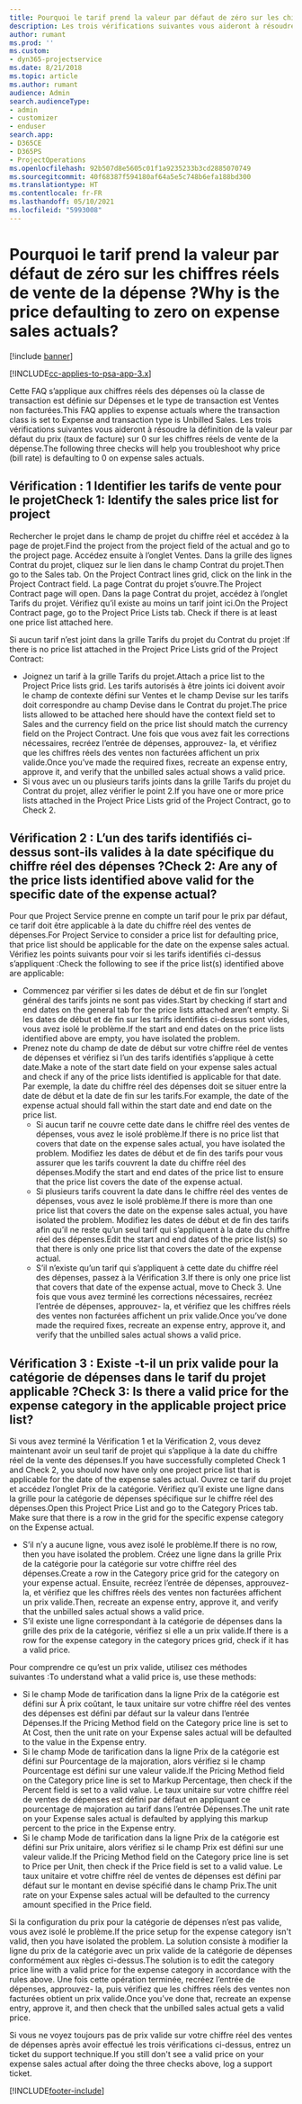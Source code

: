 ```yaml
---
title: Pourquoi le tarif prend la valeur par défaut de zéro sur les chiffres réels de vente de la dépense ?
description: Les trois vérifications suivantes vous aideront à résoudre la définition de la valeur par défaut du prix sur 0 sur les chiffres réels de vente de la dépense.
author: rumant
ms.prod: ''
ms.custom:
- dyn365-projectservice
ms.date: 8/21/2018
ms.topic: article
ms.author: rumant
audience: Admin
search.audienceType:
- admin
- customizer
- enduser
search.app:
- D365CE
- D365PS
- ProjectOperations
ms.openlocfilehash: 92b507d8e5605c01f1a9235233b3cd2885070749
ms.sourcegitcommit: 40f68387f594180af64a5e5c748b6efa188bd300
ms.translationtype: HT
ms.contentlocale: fr-FR
ms.lasthandoff: 05/10/2021
ms.locfileid: "5993008"
---
```

# <a name="why-is-the-price-defaulting-to-zero-on-expense-sales-actuals"></a><span data-ttu-id="29b22-103">Pourquoi le tarif prend la valeur par défaut de zéro sur les chiffres réels de vente de la dépense ?</span><span class="sxs-lookup"><span data-stu-id="29b22-103">Why is the price defaulting to zero on expense sales actuals?</span></span>

[!include [banner](../includes/psa-now-project-operations.md)]

[!INCLUDE[cc-applies-to-psa-app-3.x](../includes/cc-applies-to-psa-app-3x.md)]

<span data-ttu-id="29b22-104">Cette FAQ s’applique aux chiffres réels des dépenses où la classe de transaction est définie sur Dépenses et le type de transaction est Ventes non facturées.</span><span class="sxs-lookup"><span data-stu-id="29b22-104">This FAQ applies to expense actuals where the transaction class is set to Expense and transaction type is Unbilled Sales.</span></span> <span data-ttu-id="29b22-105">Les trois vérifications suivantes vous aideront à résoudre la définition de la valeur par défaut du prix (taux de facture) sur 0 sur les chiffres réels de vente de la dépense.</span><span class="sxs-lookup"><span data-stu-id="29b22-105">The following three checks will help you troubleshoot why price (bill rate) is defaulting to 0 on expense sales actuals.</span></span>

## <a name="check-1-identify-the-sales-price-list-for-project"></a><span data-ttu-id="29b22-106">Vérification : 1 Identifier les tarifs de vente pour le projet</span><span class="sxs-lookup"><span data-stu-id="29b22-106">Check 1: Identify the sales price list for project</span></span>

<span data-ttu-id="29b22-107">Rechercher le projet dans le champ de projet du chiffre réel et accédez à la page de projet.</span><span class="sxs-lookup"><span data-stu-id="29b22-107">Find the project from the project field of the actual and go to the project page.</span></span> <span data-ttu-id="29b22-108">Accédez ensuite à l’onglet Ventes. Dans la grille des lignes Contrat du projet, cliquez sur le lien dans le champ Contrat du projet.</span><span class="sxs-lookup"><span data-stu-id="29b22-108">Then go to the Sales tab. On the Project Contract lines grid, click on the link in the Project Contract field.</span></span> <span data-ttu-id="29b22-109">La page Contrat du projet s’ouvre.</span><span class="sxs-lookup"><span data-stu-id="29b22-109">The Project Contract page will open.</span></span> <span data-ttu-id="29b22-110">Dans la page Contrat du projet, accédez à l’onglet Tarifs du projet. Vérifiez qu’il existe au moins un tarif joint ici.</span><span class="sxs-lookup"><span data-stu-id="29b22-110">On the Project Contract page, go to the Project Price Lists tab. Check if there is at least one price list attached here.</span></span>

<span data-ttu-id="29b22-111">Si aucun tarif n’est joint dans la grille Tarifs du projet du Contrat du projet :</span><span class="sxs-lookup"><span data-stu-id="29b22-111">If there is no price list attached in the Project Price Lists grid of the Project Contract:</span></span>

- <span data-ttu-id="29b22-112">Joignez un tarif à la grille Tarifs du projet.</span><span class="sxs-lookup"><span data-stu-id="29b22-112">Attach a price list to the Project Price lists grid.</span></span> <span data-ttu-id="29b22-113">Les tarifs autorisés à être joints ici doivent avoir le champ de contexte défini sur Ventes et le champ Devise sur les tarifs doit correspondre au champ Devise dans le Contrat du projet.</span><span class="sxs-lookup"><span data-stu-id="29b22-113">The price lists allowed to be attached here should have the context field set to Sales and the currency field on the price list should match the currency field on the Project Contract.</span></span> <span data-ttu-id="29b22-114">Une fois que vous avez fait les corrections nécessaires, recréez l’entrée de dépenses, approuvez- la, et vérifiez que les chiffres réels des ventes non facturées affichent un prix valide.</span><span class="sxs-lookup"><span data-stu-id="29b22-114">Once you’ve made the required fixes, recreate an expense entry, approve it, and verify that the unbilled sales actual shows a valid price.</span></span>
- <span data-ttu-id="29b22-115">Si vous avec un ou plusieurs tarifs joints dans la grille Tarifs du projet du Contrat du projet, allez vérifier le point 2.</span><span class="sxs-lookup"><span data-stu-id="29b22-115">If you have one or more price lists attached in the Project Price Lists grid of the Project Contract, go to Check 2.</span></span>

## <a name="check-2-are-any-of-the-price-lists-identified-above-valid-for-the-specific-date-of-the-expense-actual"></a><span data-ttu-id="29b22-116">Vérification 2 : L’un des tarifs identifiés ci-dessus sont-ils valides à la date spécifique du chiffre réel des dépenses ?</span><span class="sxs-lookup"><span data-stu-id="29b22-116">Check 2: Are any of the price lists identified above valid for the specific date of the expense actual?</span></span>

<span data-ttu-id="29b22-117">Pour que Project Service prenne en compte un tarif pour le prix par défaut, ce tarif doit être applicable à la date du chiffre réel des ventes de dépenses.</span><span class="sxs-lookup"><span data-stu-id="29b22-117">For Project Service to consider a price list for defaulting price, that price list should be applicable for the date on the expense sales actual.</span></span> <span data-ttu-id="29b22-118">Vérifiez les points suivants pour voir si les tarifs identifiés ci-dessus s’appliquent :</span><span class="sxs-lookup"><span data-stu-id="29b22-118">Check the following to see if the price list(s) identified above are applicable:</span></span>

- <span data-ttu-id="29b22-119">Commencez par vérifier si les dates de début et de fin sur l’onglet général des tarifs joints ne sont pas vides.</span><span class="sxs-lookup"><span data-stu-id="29b22-119">Start by checking if start and end dates on the general tab for the price lists attached aren’t empty.</span></span> <span data-ttu-id="29b22-120">Si les dates de début et de fin sur les tarifs identifiés ci-dessus sont vides, vous avez isolé le problème.</span><span class="sxs-lookup"><span data-stu-id="29b22-120">If the start and end dates on the price lists identified above are empty, you have isolated the problem.</span></span> 
- <span data-ttu-id="29b22-121">Prenez note du champ de date de début sur votre chiffre réel de ventes de dépenses et vérifiez si l’un des tarifs identifiés s’applique à cette date.</span><span class="sxs-lookup"><span data-stu-id="29b22-121">Make a note of the start date field on your expense sales actual and check if any of the price lists identified is applicable for that date.</span></span> <span data-ttu-id="29b22-122">Par exemple, la date du chiffre réel des dépenses doit se situer entre la date de début et la date de fin sur les tarifs.</span><span class="sxs-lookup"><span data-stu-id="29b22-122">For example, the date of the expense actual should fall within the start date and end date on the price list.</span></span> 
    - <span data-ttu-id="29b22-123">Si aucun tarif ne couvre cette date dans le chiffre réel des ventes de dépenses, vous avez le isolé problème.</span><span class="sxs-lookup"><span data-stu-id="29b22-123">If there is no price list that covers that date on the expense sales actual, you have isolated the problem.</span></span> <span data-ttu-id="29b22-124">Modifiez les dates de début et de fin des tarifs pour vous assurer que les tarifs couvrent la date du chiffre réel des dépenses.</span><span class="sxs-lookup"><span data-stu-id="29b22-124">Modify the start and end dates of the price list to ensure that the price list covers the date of the expense actual.</span></span> 
    - <span data-ttu-id="29b22-125">Si plusieurs tarifs couvrent la date dans le chiffre réel des ventes de dépenses, vous avez le isolé problème.</span><span class="sxs-lookup"><span data-stu-id="29b22-125">If there is more than one price list that covers the date on the expense sales actual, you have isolated the problem.</span></span> <span data-ttu-id="29b22-126">Modifiez les dates de début et de fin des tarifs afin qu’il ne reste qu’un seul tarif qui s’appliquent à la date du chiffre réel des dépenses.</span><span class="sxs-lookup"><span data-stu-id="29b22-126">Edit the start and end dates of the price list(s) so that there is only one price list that covers the date of the expense actual.</span></span> 
    - <span data-ttu-id="29b22-127">S’il n’existe qu’un tarif qui s’appliquent à cette date du chiffre réel des dépenses, passez à la Vérification 3.</span><span class="sxs-lookup"><span data-stu-id="29b22-127">If there is only one price list that covers that date of the expense actual, move to Check 3.</span></span>
<span data-ttu-id="29b22-128">Une fois que vous avez terminé les corrections nécessaires, recréez l’entrée de dépenses, approuvez- la, et vérifiez que les chiffres réels des ventes non facturées affichent un prix valide.</span><span class="sxs-lookup"><span data-stu-id="29b22-128">Once you’ve done made the required fixes, recreate an expense entry, approve it, and verify that the unbilled sales actual shows a valid price.</span></span>

## <a name="check-3-is-there-a-valid-price-for-the-expense-category-in-the-applicable-project-price-list"></a><span data-ttu-id="29b22-129">Vérification 3 : Existe -t-il un prix valide pour la catégorie de dépenses dans le tarif du projet applicable ?</span><span class="sxs-lookup"><span data-stu-id="29b22-129">Check 3: Is there a valid price for the expense category in the applicable project price list?</span></span> 

<span data-ttu-id="29b22-130">Si vous avez terminé la Vérification 1 et la Vérification 2, vous devez maintenant avoir un seul tarif de projet qui s’applique à la date du chiffre réel de la vente des dépenses.</span><span class="sxs-lookup"><span data-stu-id="29b22-130">If you have successfully completed Check 1 and Check 2, you should now have only one project price list that is applicable for the date of the expense sales actual.</span></span> <span data-ttu-id="29b22-131">Ouvrez ce tarif du projet et accédez l’onglet Prix de la catégorie. Vérifiez qu’il existe une ligne dans la grille pour la catégorie de dépenses spécifique sur le chiffre réel des dépenses.</span><span class="sxs-lookup"><span data-stu-id="29b22-131">Open this Project Price List and go to the Category Prices tab. Make sure that there is a row in the grid for the specific expense category on the Expense actual.</span></span>
 
- <span data-ttu-id="29b22-132">S’il n’y a aucune ligne, vous avez isolé le problème.</span><span class="sxs-lookup"><span data-stu-id="29b22-132">If there is no row, then you have isolated the problem.</span></span> <span data-ttu-id="29b22-133">Créez une ligne dans la grille Prix de la catégorie pour la catégorie sur votre chiffre réel des dépenses.</span><span class="sxs-lookup"><span data-stu-id="29b22-133">Create a row in the Category price grid for the category on your expense actual.</span></span> <span data-ttu-id="29b22-134">Ensuite, recréez l’entrée de dépenses, approuvez- la, et vérifiez que les chiffres réels des ventes non facturées affichent un prix valide.</span><span class="sxs-lookup"><span data-stu-id="29b22-134">Then, recreate an expense entry, approve it, and verify that the unbilled sales actual shows a valid price.</span></span> 
- <span data-ttu-id="29b22-135">S’il existe une ligne correspondant à la catégorie de dépenses dans la grille des prix de la catégorie, vérifiez si elle a un prix valide.</span><span class="sxs-lookup"><span data-stu-id="29b22-135">If there is a row for the expense category in the category prices grid, check if it has a valid price.</span></span>

<span data-ttu-id="29b22-136">Pour comprendre ce qu’est un prix valide, utilisez ces méthodes suivantes :</span><span class="sxs-lookup"><span data-stu-id="29b22-136">To understand what a valid price is, use these methods:</span></span>

- <span data-ttu-id="29b22-137">Si le champ Mode de tarification dans la ligne Prix de la catégorie est défini sur À prix coûtant, le taux unitaire sur votre chiffre réel des ventes des dépenses est défini par défaut sur la valeur dans l’entrée Dépenses.</span><span class="sxs-lookup"><span data-stu-id="29b22-137">If the Pricing Method field on the Category price line is set to At Cost, then the unit rate on your Expense sales actual will be defaulted to the value in the Expense entry.</span></span>
- <span data-ttu-id="29b22-138">Si le champ Mode de tarification dans la ligne Prix de la catégorie est défini sur Pourcentage de la majoration, alors vérifiez si le champ Pourcentage est défini sur une valeur valide.</span><span class="sxs-lookup"><span data-stu-id="29b22-138">If the Pricing Method field on the Category price line is set to Markup Percentage, then check if the Percent field is set to a valid value.</span></span> <span data-ttu-id="29b22-139">Le taux unitaire sur votre chiffre réel de ventes de dépenses est défini par défaut en appliquant ce pourcentage de majoration au tarif dans l’entrée Dépenses.</span><span class="sxs-lookup"><span data-stu-id="29b22-139">The unit rate on your Expense sales actual is defaulted by applying this markup percent to the price in the Expense entry.</span></span>
- <span data-ttu-id="29b22-140">Si le champ Mode de tarification dans la ligne Prix de la catégorie est défini sur Prix unitaire, alors vérifiez si le champ Prix est défini sur une valeur valide.</span><span class="sxs-lookup"><span data-stu-id="29b22-140">If the Pricing Method field on the Category price line is set to Price per Unit, then check if the Price field is set to a valid value.</span></span> <span data-ttu-id="29b22-141">Le taux unitaire et votre chiffre réel de ventes de dépenses est défini par défaut sur le montant en devise spécifié dans le champ Prix.</span><span class="sxs-lookup"><span data-stu-id="29b22-141">The unit rate on your Expense sales actual will be defaulted to the currency amount specified in the Price field.</span></span>

<span data-ttu-id="29b22-142">Si la configuration du prix pour la catégorie de dépenses n’est pas valide, vous avez isolé le problème.</span><span class="sxs-lookup"><span data-stu-id="29b22-142">If the price setup for the expense category isn't valid, then you have isolated the problem.</span></span> <span data-ttu-id="29b22-143">La solution consiste à modifier la ligne du prix de la catégorie avec un prix valide de la catégorie de dépenses conformément aux règles ci-dessus.</span><span class="sxs-lookup"><span data-stu-id="29b22-143">The solution is to edit the category price line with a valid price for the expense category in accordance with the rules above.</span></span> <span data-ttu-id="29b22-144">Une fois cette opération terminée, recréez l’entrée de dépenses, approuvez- la, puis vérifiez que les chiffres réels des ventes non facturées obtient un prix valide.</span><span class="sxs-lookup"><span data-stu-id="29b22-144">Once you’ve done that, recreate an expense entry, approve it, and then check that the unbilled sales actual gets a valid price.</span></span>

<span data-ttu-id="29b22-145">Si vous ne voyez toujours pas de prix valide sur votre chiffre réel des ventes de dépenses après avoir effectué les trois vérifications ci-dessus, entrez un ticket du support technique.</span><span class="sxs-lookup"><span data-stu-id="29b22-145">If you still don't see a valid price on your expense sales actual after doing the three checks above, log a support ticket.</span></span>




[!INCLUDE[footer-include](../includes/footer-banner.md)]